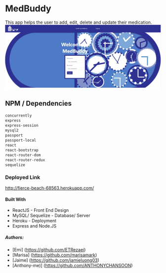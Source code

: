 # MedBuddy
This app helps the user to add, edit, delete and update their medication.
<img src="https://github.com/ANTHONYCHANSOON/MedBuddy-project/blob/master/githubimage/112.JPG" width=800>

## NPM / Dependencies
```
concurrently
express
express-session
mysql2
passport
passport-local
react
react-bootstrap
react-router-dom
react-router-redux
sequelize
```

### Deployed Link
http://fierce-beach-68563.herokuapp.com/

#### Built With
* ReactJS - Front End Design
* MySQL/ Sequelize - Database/ Server
* Heroku - Deployment
* Express and Node.JS

##### Authors: 
* [Emi] (https://github.com/ETRezaei)
* [Marisa] (https://github.com/marisamark)
* [Jaime] (https://github.com/jamieluong03)
* [Anthony-me)] (https://github.com/ANTHONYCHANSOON)

